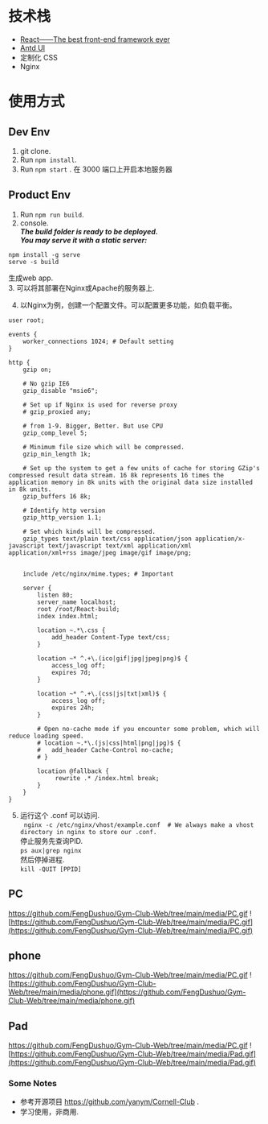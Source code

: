 


# 技术栈
- [React——The best front-end framework ever](https://reactjs.org/)
- [Antd UI](https://ant.design/)
- 定制化 CSS
- Nginx


# 使用方式
## Dev Env
1. git clone.  
2. Run  ``` npm install ```.  
3. Run ```npm start``` . 在 3000 端口上开启本地服务器  
  

## Product Env  
1. Run ``` npm run build ```.  
2. console.    
***The build folder is ready to be deployed.  
You may serve it with a static server:***    
```  
npm install -g serve 
serve -s build 
```  
生成web app.  
3. 可以将其部署在Nginx或Apache的服务器上.  

4. 以Nginx为例，创建一个配置文件。可以配置更多功能，如负载平衡。 
```  
user root;

events {
	worker_connections 1024; # Default setting
}

http {
	gzip on;
	
	# No gzip IE6
	gzip_disable "msie6";
	
	# Set up if Nginx is used for reverse proxy
	# gzip_proxied any;
	
	# from 1-9. Bigger, Better. But use CPU
	gzip_comp_level 5;
	
	# Minimum file size which will be compressed.
	gzip_min_length 1k;
	
	# Set up the system to get a few units of cache for storing GZip's compressed result data stream. 16 8k represents 16 times the application memory in 8k units with the original data size installed in 8k units.
	gzip_buffers 16 8k;
	
	# Identify http version 
	gzip_http_version 1.1;
	
	# Set which kinds will be compressed.
	gzip_types text/plain text/css application/json application/x-javascript text/javascript text/xml application/xml application/xml+rss image/jpeg image/gif image/png;


	include /etc/nginx/mime.types; # Important

	server {
		listen 80;
		server_name localhost;
		root /root/React-build;
		index index.html;
		
		location ~.*\.css {
			add_header Content-Type text/css;
		}
		
		location ~* ^.+\.(ico|gif|jpg|jpeg|png)$ { 
			access_log off; 
			expires 7d;
		}

		location ~* ^.+\.(css|js|txt|xml)$ {
			access_log off;
			expires 24h;
		}
		
		# Open no-cache mode if you encounter some problem, which will reduce loading speed.
		# location ~.*\.(js|css|html|png|jpg)$ {
		# 	add_header Cache-Control no-cache;
		# }

		location @fallback {
			 rewrite .* /index.html break;
		}
	}
}
```  
5. 运行这个 .conf 可以访问.  
```  nginx -c /etc/nginx/vhost/example.conf  # We always make a vhost directory in nginx to store our .conf. ```  
停止服务先查询PID.  
``` ps aux|grep nginx  ```  
然后停掉进程.  
``` kill -QUIT [PPID]  ```  

## PC
https://github.com/FengDushuo/Gym-Club-Web/tree/main/media/PC.gif
![https://github.com/FengDushuo/Gym-Club-Web/tree/main/media/PC.gif](https://github.com/FengDushuo/Gym-Club-Web/tree/main/media/PC.gif)  

## phone
https://github.com/FengDushuo/Gym-Club-Web/tree/main/media/PC.gif
![https://github.com/FengDushuo/Gym-Club-Web/tree/main/media/phone.gif](https://github.com/FengDushuo/Gym-Club-Web/tree/main/media/phone.gif)

## Pad
https://github.com/FengDushuo/Gym-Club-Web/tree/main/media/PC.gif
![https://github.com/FengDushuo/Gym-Club-Web/tree/main/media/Pad.gif](https://github.com/FengDushuo/Gym-Club-Web/tree/main/media/Pad.gif)



### Some Notes
 - 参考开源项目 https://github.com/yanym/Cornell-Club .  
 - 学习使用，非商用.  

